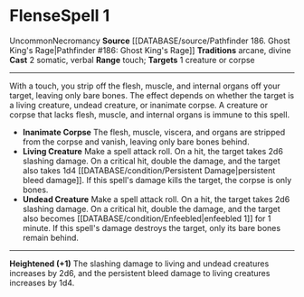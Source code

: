 ﻿---
actions: '[two-actions]'
component:
- Somatic
- Verbal
heighten: '+1'
heighten_level: 1, 2, 3, 4, 5, 6, 7, 8, 9, 10
id: '1265'
level: '1'
name: Flense
range: touch
rarity: Uncommon
school: Necromancy
source: '[[DATABASE/source/Pathfinder 186. Ghost King''s Rage|Pathfinder #186: Ghost
  King''s Rage]]'
target: 1 creature or corpse
tradition:
- Arcane
- Divine
trait:
- '[[DATABASE/trait/Necromancy|Necromancy]]'
- '[[DATABASE/trait/Uncommon|Uncommon]]'
type: Spell

---
# Flense<span class="item-type">Spell 1</span>

<span class="trait-uncommon item-trait">Uncommon</span><span class="item-trait">Necromancy</span>
**Source** [[DATABASE/source/Pathfinder 186. Ghost King's Rage|Pathfinder #186: Ghost King's Rage]]
**Traditions** arcane, divine
**Cast** <span class="action-icon">2</span> somatic, verbal
**Range** touch; **Targets** 1 creature or corpse

---
With a touch, you strip off the flesh, muscle, and internal organs off your target, leaving only bare bones. The effect depends on whether the target is a living creature, undead creature, or inanimate corpse. A creature or corpse that lacks flesh, muscle, and internal organs is immune to this spell.

* **Inanimate Corpse** The flesh, muscle, viscera, and organs are stripped from the corpse and vanish, leaving only bare bones behind.
* **Living Creature** Make a spell attack roll. On a hit, the target takes 2d6 slashing damage. On a critical hit, double the damage, and the target also takes 1d4 [[DATABASE/condition/Persistent Damage|persistent bleed damage]]. If this spell's damage kills the target, the corpse is only bones.
* **Undead Creature** Make a spell attack roll. On a hit, the target takes 2d6 slashing damage. On a critical hit, double the damage, and the target also becomes [[DATABASE/condition/Enfeebled|enfeebled 1]] for 1 minute. If this spell's damage destroys the target, only its bare bones remain behind.

---
**Heightened (+1)** The slashing damage to living and undead creatures increases by 2d6, and the persistent bleed damage to living creatures increases by 1d4.